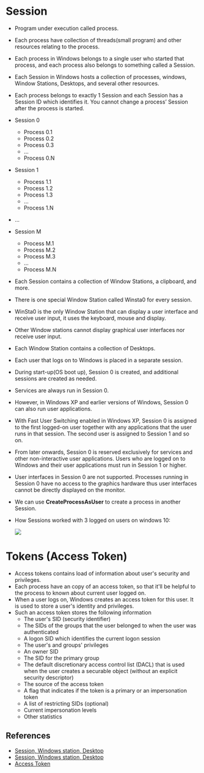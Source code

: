 # Session
- Program under execution called process.
- Each process have collection of threads(small program) and other resources relating to the process.
- Each process in Windows belongs to a single user who started that process, and each process also belongs to something called a Session.
- Each Session in Windows hosts a collection of processes, windows, Window Stations, Desktops, and several other resources.
- Each process belongs to exactly 1 Session and each Session has a Session ID which identifies it. You cannot change a process’ Session after the process is started.
- Session 0
    - Process 0.1
    - Process 0.2
    - Process 0.3
    - …
    - Process 0.N
- Session 1
    - Process 1.1
    - Process 1.2
    - Process 1.3
    - …
    - Process 1.N
- …
- Session M
    - Process M.1
    - Process M.2
    - Process M.3
    - …
    - Process M.N

- Each Session contains a collection of Window Stations, a clipboard, and more.
- There is one special Window Station called Winsta0 for every session. 
- WinSta0 is the only Window Station that can display a user interface and receive user input, it uses the keyboard, mouse and display. 
- Other Window stations cannot display graphical user interfaces nor receive user input.
- Each Window Station contains a collection of Desktops.
- Each user that logs on to Windows is placed in a separate session.
- During start-up(OS boot up), Session 0 is created, and additional sessions are created as needed. 
- Services are always run in Session 0.
- However, in Windows XP and earlier versions of Windows, Session 0 can also run user applications.
- With Fast User Switching enabled in Windows XP, Session 0 is assigned to the first logged-on user together with any applications that the user runs in that session. The second user is assigned to Session 1 and so on.
- From later onwards, Session 0 is reserved exclusively for services and other non-interactive user applications. Users who are logged on to Windows and their user applications must run in Session 1 or higher.
- User interfaces in Session 0 are not supported. Processes running in Session 0 have no access to the graphics hardware thus user interfaces cannot be directly displayed on the monitor.
- We can use **CreateProcessAsUser** to create a process in another Session.
- How Sessions worked with 3 logged on users on windows 10:

    ![](https://brianbondy.com/static/img/PostVistaSessions.png)

# Tokens (Access Token)
- Access tokens contains load of information about user's security and privileges.
- Each process have an copy of an access token, so that it'll be helpful to the process to known about current user logged on.
- When a user logs on, Windows creates an access token for this user. It is used to store a user's identity and privileges.
- Such an access token stores the following information
    - The user's SID (security identifier)
    - The SIDs of the groups that the user belonged to when the user was authenticated
    - A logon SID which identifies the current logon session
    - The user's and groups' privileges
    - An owner SID
    - The SID for the primary group
    - The default discretionary access control list (DACL) that is used when the user creates a securable object (without an explicit security descriptor)
    - The source of the access token
    - A flag that indicates if the token is a primary or an impersonation token
    - A list of restricting SIDs (optional)
    - Current impersonation levels
    - Other statistics

## References
- [Session, Windows station, Desktop](https://brianbondy.com/blog/100/understanding-windows-at-a-deeper-level-sessions-window-stations-and-desktops)
- [Session, Windows station, Desktop](https://techcommunity.microsoft.com/t5/ask-the-performance-team/sessions-desktops-and-windows-stations/ba-p/372473)
- [Access Token](https://docs.microsoft.com/en-us/windows/win32/secauthz/access-tokens)